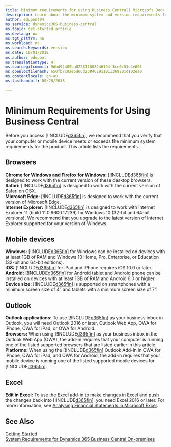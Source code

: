 ```yaml
---
title: Minimum requirements for using Business Central| Microsoft Docs
description: Learn about the minimum system and version requirements for using Business Central.
author: edupont04
ms.service: dynamics365-business-central
ms.topic: get-started-article
ms.devlang: na
ms.tgt_pltfrm: na
ms.workload: na
ms.search.keywords: version
ms.date: 10/01/2018
ms.author: edupont
ms.translationtype: HT
ms.sourcegitcommit: 9dbd92409ba02281f008246194f3ce0c53e4e001
ms.openlocfilehash: 650fb7c92e5d66d238462911011369201d102ea0
ms.contentlocale: en-au
ms.lasthandoff: 09/28/2018

---
```

# <a name="minimum-requirements-for-using-business-central"></a>Minimum Requirements for Using Business Central
Before you access [!INCLUDE[d365fin](includes/d365fin_md.md)], we recommend that you verify that your computer or mobile device meets or exceeds the minimum system requirements for the product. This article lists the requirements.  

## <a name="browsers"></a>Browsers
**Chrome for Windows and Firefox for Windows:** [!INCLUDE[d365fin](includes/d365fin_md.md)] is designed to work with the current version of these desktop browsers.  
**Safari:** [!INCLUDE[d365fin](includes/d365fin_md.md)] is designed to work with the current version of Safari on OSX.  
**Microsoft Edge:** [!INCLUDE[d365fin](includes/d365fin_md.md)] is designed to work with the current version of Microsoft Edge.  
**Internet Explorer:** [!INCLUDE[d365fin](includes/d365fin_md.md)] is designed to work with Internet Explorer 11 (build 11.0.9600.17239) for Windows 10 (32-bit and 64-bit versions). We recommend that you upgrade to the latest version of Internet Explorer supported for your version of Windows.  

## <a name="mobile-devices"></a>Mobile devices
**Windows:** [!INCLUDE[d365fin](includes/d365fin_md.md)] for Windows can be installed on devices with at least 1GB of RAM and Windows 10 Home, Pro, Enterprise, or Education (32-bit and 64-bit editions).  
**iOS:** [!INCLUDE[d365fin](includes/d365fin_md.md)] for iPad and iPhone requires iOS 10.0 or later.  
**Android:** [!INCLUDE[d365fin](includes/d365fin_md.md)] for Android tablet and Android phone can be installed on devices with at least 1GB of RAM and Android 6.0 or higher.  
**Device size:** [!INCLUDE[d365fin](includes/d365fin_md.md)] is supported on smartphones with a minimum screen size of 4” and tablets with a minimum screen size of 7”.  

## <a name="outlook"></a>Outlook
**Outlook applications:** To use [!INCLUDE[d365fin](includes/d365fin_md.md)] as your business inbox in Outlook, you will need Outlook 2016 or later, Outlook Web App, OWA for iPhone, OWA for iPad, or OWA for Android.  
**Browsers:** When using [!INCLUDE[d365fin](includes/d365fin_md.md)] as your business inbox in the Outlook Web App (OWA), the add-in requires that your computer is running one of the listed supported browsers that are listed earlier in this article.  
**Platforms:** When using the [!INCLUDE[d365fin](includes/d365fin_md.md)] Outlook Add-In in OWA for iPhone, OWA for iPad, and OWA for Android, the add-in requires that your mobile device is running one of the listed supported mobile devices for [!INCLUDE[d365fin](includes/d365fin_md.md)].  

## <a name="excel"></a>Excel
**Edit in Excel:** To use the Excel add-in to make changes in Excel and push the changes back into [!INCLUDE[d365fin](includes/d365fin_md.md)], you need Excel 2016 or later. For more information, see [Analysing Financial Statements in Microsoft Excel](finance-analyze-excel.md).  

## <a name="see-also"></a>See Also
[Getting Started](product-get-started.md)  
[System Requirements for Dynamics 365 Business Central On-premises](/dynamics365/business-central/dev-itpro/deployment/system-requirement-business-central)  

